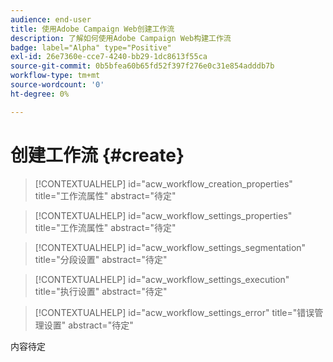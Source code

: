 ```yaml
---
audience: end-user
title: 使用Adobe Campaign Web创建工作流
description: 了解如何使用Adobe Campaign Web构建工作流
badge: label="Alpha" type="Positive"
exl-id: 26e7360e-cce7-4240-bb29-1dc8613f55ca
source-git-commit: 0b5bfea60b65fd52f397f276e0c31e854adddb7b
workflow-type: tm+mt
source-wordcount: '0'
ht-degree: 0%

---
```



# 创建工作流 {#create}

>[!CONTEXTUALHELP]
>id="acw_workflow_creation_properties"
>title="工作流属性"
>abstract="待定"

>[!CONTEXTUALHELP]
>id="acw_workflow_settings_properties"
>title="工作流属性"
>abstract="待定"

>[!CONTEXTUALHELP]
>id="acw_workflow_settings_segmentation"
>title="分段设置"
>abstract="待定"

>[!CONTEXTUALHELP]
>id="acw_workflow_settings_execution"
>title="执行设置"
>abstract="待定"

>[!CONTEXTUALHELP]
>id="acw_workflow_settings_error"
>title="错误管理设置"
>abstract="待定"

内容待定

